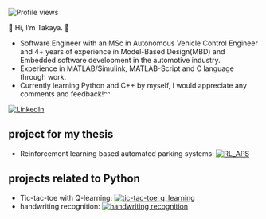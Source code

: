 ![Profile views](https://visitor-badge.laobi.icu/badge?page_id=taka-rl)  

👋 Hi, I’m Takaya. 🗾  
- Software Engineer with an MSc in Autonomous Vehicle Control Engineer and 4+ years of experience in Model-Based Design(MBD) and Embedded software development in the automotive industry.
- Experience in MATLAB/Simulink, MATLAB-Script and C language through work. 
- Currently learning Python and C++ by myself, I would appreciate any comments and feedback!^^

[![LinkedIn](https://img.shields.io/badge/LinkedIn-profile-blue)](https://www.linkedin.com/in/takaya-murakami)

## project for my thesis
- Reinforcement learning based automated parking systems: [![RL_APS]()](https://github.com/taka-rl/RL_APS)

## projects related to Python
- Tic-tac-toe with Q-learning: [![tic-tac-toe_q_learning]()](https://github.com/taka-rl/tic-tac-toe_q_learning)
- handwriting recognition: [![handwriting recognition]()](https://github.com/taka-rl/handwriting-digit-character-recognition)

<!---
taka-rl/taka-rl is a ✨ special ✨ repository because its `README.md` (this file) appears on your GitHub profile.
You can click the Preview link to take a look at your changes.
--->
